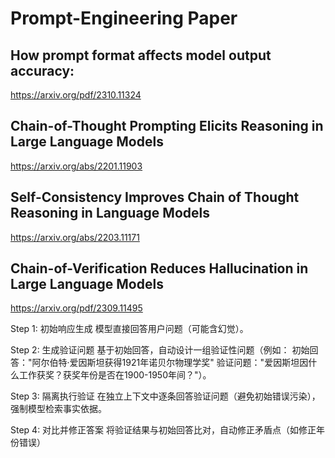 # Prompt-Engineering Paper

## How prompt format affects model output accuracy: 
  https://arxiv.org/pdf/2310.11324


## Chain-of-Thought Prompting Elicits Reasoning in Large Language Models
  https://arxiv.org/abs/2201.11903

## Self-Consistency Improves Chain of Thought Reasoning in Language Models
  https://arxiv.org/abs/2203.11171

## Chain-of-Verification Reduces Hallucination in Large Language Models
   https://arxiv.org/pdf/2309.11495
   
  Step 1: 初始响应生成
  模型直接回答用户问题（可能含幻觉）。
  
  Step 2: 生成验证问题
  基于初始回答，自动设计一组验证性问题（例如：
  初始回答："阿尔伯特·爱因斯坦获得1921年诺贝尔物理学奖"
  验证问题："爱因斯坦因什么工作获奖？获奖年份是否在1900-1950年间？"）。
  
  Step 3: 隔离执行验证
  在独立上下文中逐条回答验证问题（避免初始错误污染），强制模型检索事实依据。
  
  Step 4: 对比并修正答案
  将验证结果与初始回答比对，自动修正矛盾点（如修正年份错误）
